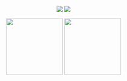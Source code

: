 
<p align="center">
  <a href="https://discord.com/users/751139131093942404"><img src="https://img.shields.io/badge/Yashinu%20-7289DA.svg?&style=for-the-badge&logo=discord&logoColor=white"></a>
  <a href="https://github.com/kholdjs"><img src="https://img.shields.io/badge/Yashinu%20-1d202b.svg?&style=for-the-badge&logo=github&logoColor=white"></a>
 </p>

<div align = "center">
<img src = "https://github-readme-stats.vercel.app/api?username=kholdjs&show_icons=true&theme=tokyonight" width = "% 100" height = "150px" />
<img src = "https://github-readme-stats.vercel.app/api/top-langs/?username=kholdjs&layout=compact&theme=tokyonight" width = "% 100" height = "150px"  />
</div>

